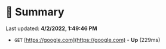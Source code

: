 # 📖 Summary
Last updated: **4/2/2022, 1:49:46 PM**

- `GET` [https://google.com](https://google.com) - **Up** (229ms)
